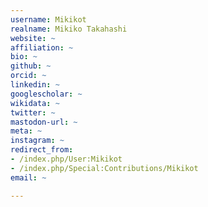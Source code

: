 ```yaml
---
username: Mikikot
realname: Mikiko Takahashi
website: ~
affiliation: ~
bio: ~
github: ~
orcid: ~
linkedin: ~
googlescholar: ~
wikidata: ~
twitter: ~
mastodon-url: ~
meta: ~
instagram: ~
redirect_from:
- /index.php/User:Mikikot
- /index.php/Special:Contributions/Mikikot
email: ~

---
```


